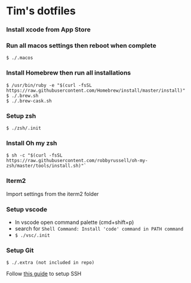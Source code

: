 # Tim's dotfiles

### Install xcode from App Store

### Run all macos settings then reboot when complete
```
$ ./.macos
```

### Install Homebrew then run all installations
```
$ /usr/bin/ruby -e "$(curl -fsSL https://raw.githubusercontent.com/Homebrew/install/master/install)"
$ ./.brew.sh
$ ./.brew-cask.sh
```

### Setup zsh
```
$ ./zsh/.init
```

### Install Oh my zsh
```
$ sh -c "$(curl -fsSL https://raw.githubusercontent.com/robbyrussell/oh-my-zsh/master/tools/install.sh)"`
```

### Iterm2
Import settings from the iterm2 folder

### Setup vscode
- In vscode open command palette (cmd+shift+p)
- search for `Shell Command: Install 'code' command in PATH command`
- `$ ./vsc/.init`

### Setup Git
```
$ ./.extra (not included in repo)
```
Follow [this guide](https://sourabhbajaj.com/mac-setup/Git/) to setup SSH
